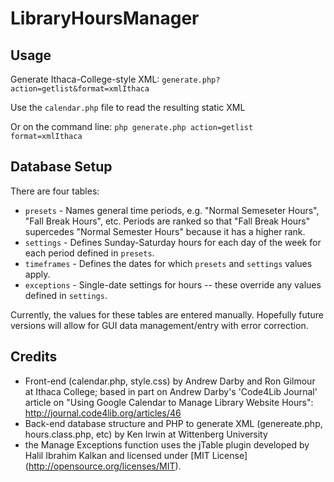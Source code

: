 # LibraryHoursManager

## Usage 
Generate Ithaca-College-style XML:
`generate.php?action=getlist&format=xmlIthaca`

Use the `calendar.php` file to read the resulting static XML

Or on the command line:
`php generate.php action=getlist format=xmlIthaca`

## Database Setup

There are four tables: 

* `presets` - Names general time periods, e.g. "Normal Semeseter Hours", "Fall Break Hours", etc. Periods are ranked so that "Fall Break Hours" supercedes "Normal Semester Hours" because it has a higher rank.
* `settings` - Defines Sunday-Saturday hours for each day of the week for each period defined in `presets`. 
* `timeframes` - Defines the dates for which `presets` and `settings` values apply.
* `exceptions` - Single-date settings for hours -- these override any values defined in `settings`.

Currently, the values for these tables are entered manually. Hopefully future versions will allow for GUI data management/entry with error correction.

## Credits

* Front-end (calendar.php, style.css) by Andrew Darby and Ron Gilmour at Ithaca College; based in part on Andrew Darby's 'Code4Lib Journal' article on "Using Google Calendar to Manage Library Website Hours": http://journal.code4lib.org/articles/46 
* Back-end database structure and PHP to generate XML (genereate.php, hours.class.php, etc) by Ken Irwin at Wittenberg University
* the Manage Exceptions function uses the jTable plugin developed by Halil Ibrahim Kalkan and licensed under [MIT License] (http://opensource.org/licenses/MIT).

